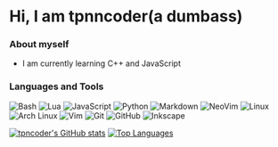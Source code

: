 # Hi, I am tpnncoder(a dumbass)

### About myself
- I am currently learning C++ and JavaScript

### Languages and Tools
![Bash](https://img.shields.io/badge/-Bash-05122A?style=for-the-badge&color=161320&logo=gnu-bash&logoColor=4EAA25)
![Lua](https://img.shields.io/badge/-Lua-05122A?style=for-the-badge&color=161320&logo=lua&logoColor=0062cc)
![JavaScript](https://img.shields.io/badge/-JavaScript-05122A?style=for-the-badge&color=161320&logo=javascript&logoColor=F7DF1E)
![Python](https://img.shields.io/badge/-Python-05122A?style=for-the-badge&color=161320&logo=python&logoColor=4EAA25)
![Markdown](https://img.shields.io/badge/-Markdown-05122A?style=for-the-badge&color=161320&logo=markdown)
![NeoVim](https://img.shields.io/badge/-NeoVim-05122A?style=for-the-badge&color=161320&logo=neovim&logoColor=4b9e4b)
![Linux](https://img.shields.io/badge/-Linux-05122A?style=for-the-badge&color=161320&logo=linux&logoColor=dfb914)
![Arch Linux](https://img.shields.io/badge/-Arch-05122A?style=for-the-badge&color=161320&logo=archlinux&logoColor=3399cc)
![Vim](https://img.shields.io/badge/-Vim-05122A?style=for-the-badge&color=161320&logo=vim&logoColor=4EAA25)
![Git](https://img.shields.io/badge/-Git-05122A?style=for-the-badge&color=161320&logo=git)
![GitHub](https://img.shields.io/badge/-GitHub-05122A?style=for-the-badge&color=161320&logo=github)
![Inkscape](https://img.shields.io/badge/-Inkscape-05122A?style=for-the-badge&color=161320&logo=inkscape&logoColor=D9E0EE)

[![tpncoder's GitHub stats](https://github-readme-stats.vercel.app/api?username=tpncoder&bg_color=161320&text_color=D9E0EE&icon_color=DDB6F2&title_color=96CDFB)](https://github.com/anuraghazra/github-readme-stats)
[![Top Languages](https://github-readme-stats.vercel.app/api/top-langs/?username=tpncoder&layout=compact&bg_color=161320&text_color=D9E0EE&icon_color=DDB6F2&title_color=96CDFB)](https://github.com/anuraghazra/github-readme-stats)
